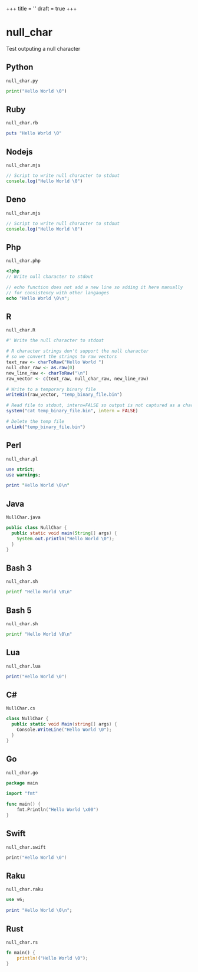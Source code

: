+++
title = ''
draft = true
+++

# null_char

Test outputing a null character

## Python

`null_char.py`

```python
print("Hello World \0")
```

## Ruby

`null_char.rb`

```ruby
puts "Hello World \0"
```

## Nodejs

`null_char.mjs`

```javascript
// Script to write null character to stdout
console.log("Hello World \0")
```

## Deno

`null_char.mjs`

```javascript
// Script to write null character to stdout
console.log("Hello World \0")
```

## Php

`null_char.php`

```php
<?php
// Write null character to stdout

// echo function does not add a new line so adding it here manually
// for consistency with other langauges
echo "Hello World \0\n";
```

## R

`null_char.R`

```r
#' Write the null character to stdout

# R character strings don't support the null character
# so we convert the strings to raw vectors
text_raw <- charToRaw("Hello World ")
null_char_raw <- as.raw(0)
new_line_raw <- charToRaw("\n")
raw_vector <- c(text_raw, null_char_raw, new_line_raw)

# Write to a temporary binary file
writeBin(raw_vector, "temp_binary_file.bin")

# Read file to stdout, intern=FALSE so output is not captured as a character vector
system("cat temp_binary_file.bin", intern = FALSE)

# Delete the temp file
unlink("temp_binary_file.bin")
```

## Perl

`null_char.pl`

```perl
use strict;
use warnings;

print "Hello World \0\n"
```

## Java

`NullChar.java`

```java
public class NullChar {
  public static void main(String[] args) {
    System.out.println("Hello World \0");
  }
}
```

## Bash 3

`null_char.sh`

```bash
printf "Hello World \0\n"
```

## Bash 5

`null_char.sh`

```bash
printf "Hello World \0\n"
```

## Lua

`null_char.lua`

```lua
print("Hello World \0")
```

## C#

`NullChar.cs`

```csharp
class NullChar {
  public static void Main(string[] args) {
    Console.WriteLine("Hello World \0");
  }
}
```

## Go

`null_char.go`

```go
package main

import "fmt"

func main() {
	fmt.Println("Hello World \x00")
}
```

## Swift

`null_char.swift`

```swift
print("Hello World \0")
```

## Raku

`null_char.raku`

```raku
use v6;

print "Hello World \0\n";
```

## Rust

`null_char.rs`

```rust
fn main() {
    println!("Hello World \0");
}
```

